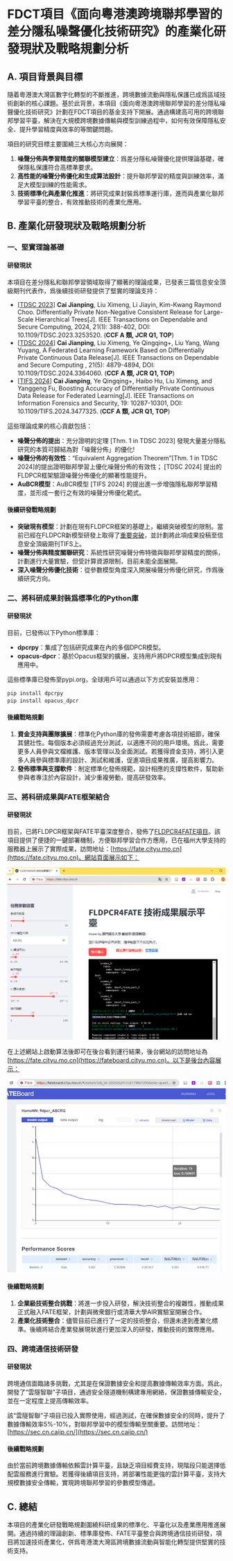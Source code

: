 # FDCT項目《面向粵港澳跨境聯邦學習的差分隱私噪聲優化技術研究》的產業化研發現狀及戰略規劃分析

## A. 項目背景與目標

隨着粵港澳大灣區數字化轉型的不斷推進，跨境數據流動與隱私保護已成爲區域技術創新的核心課題。基於此背景，本項目《面向粵港澳跨境聯邦學習的差分隱私噪聲優化技術研究》計劃在FDCT項目的基金支持下開展。通過構建高可用的跨境聯邦學習平臺，解決在大規模跨境數據傳輸與模型訓練過程中，如何有效保障隱私安全、提升學習精度與效率的等關鍵問題。

項目的研究目標主要圍繞三大核心方向展開：
1. **噪聲分佈與學習精度的關聯模型建立**：爲差分隱私噪聲優化提供理論基礎，確保隱私保護符合高標準要求。
2. **高性能的噪聲分佈優化和生成算法設計**：提升聯邦學習的精度與訓練效率，滿足大模型訓練的性能需求。
3. **技術標準化與產業化推進**：將研究成果封裝爲標準運行庫，進而與產業化聯邦學習平臺的整合，有效推動技術的產業化應用。

## B. 產業化研發現狀及戰略規劃分析

### 一、堅實理論基礎

#### 研發現狀
本項目在差分隱私和聯邦學習領域取得了顯著的理論成果，已發表三篇信息安全頂級期刊代表作，爲後續技術研發提供了堅實的理論支持：

- [[TDSC 2023]](https://ieeexplore.ieee.org/document/10061543) **Cai Jianping**, Liu Ximeng, Li Jiayin, Kim-Kwang Raymond Choo. Differentially Private Non-Negative Consistent Release for Large-Scale Hierarchical Trees[J]. IEEE Transactions on Dependable and Secure Computing, 2024, 21(1): 388-402, DOI: 10.1109/TDSC.2023.3253520. (**CCF A 類, JCR Q1, TOP**)
- [[TDSC 2024](https://ieeexplore.ieee.org/document/10426793)] **Cai Jianping**, Liu Ximeng, Ye Qingqing+, Liu Yang, Wang Yuyang, A Federated Learning Framework Based on Differentially Private Continuous Data Release[J]. IEEE Transactions on Dependable and Secure Computing , 21(5): 4879-4894, DOI: 10.1109/TDSC.2024.3364060. (**CCF A 類, JCR Q1, TOP**)
- [[TIFS 2024](https://ieeexplore.ieee.org/document/10711967)] **Cai Jianping**, Ye Qingqing+, Haibo Hu, Liu Ximeng, and Yanggeng Fu, Boosting Accuracy of Differentially Private Continuous Data Release for Federated Learning[J]. IEEE Transactions on Information Forensics and Security, 19: 10287-10301, DOI: 10.1109/TIFS.2024.3477325. (**CCF A 類, JCR Q1, TOP**)


這些理論成果的核心貢獻包括：
- **噪聲分佈的提出**：充分證明的定理 [Thm. 1 in TDSC 2023] 發現大量差分隱私研究的本質可歸結為對「噪聲分佈」的優化!
- **噪聲分佈的有效性**：“Equivalent Aggregation Theorem”[Thm. 1 in TDSC 2024]的提出證明聯邦學習上優化噪聲分佈的有效性； [TDSC 2024] 提出的FLDPCR框架驗證噪聲分佈優化的顯著性能提升。
- **AuBCR模型**：AuBCR模型 [TIFS 2024] 的提出進一步增強隱私聯邦學習精度，並形成一套行之有效的噪聲分佈優化範式。

#### 後續研發戰略規劃
- **突破現有模型**：計劃在現有FLDPCR框架的基礎上，繼續突破模型的限制。當前已經在FLDPCR新模型研發上取得了[重要突破](https://github.com/imcjp/FLDPCR-kTCR)，並計劃將此項成果投稿至信息安全頂級期刊TIFS上。
- **噪聲分佈與精度關聯研究**：系統性研究噪聲分佈特徵與聯邦學習精度的關係，計劃進行大量實驗，但受計算資源限制，目前未能全面展開。
- **深入噪聲分佈優化技術**：從參數模型角度深入開展噪聲分佈優化研究，作爲後續研究方向。

### 二、將科研成果封裝爲標準化的Python庫

#### 研發現狀
目前，已發佈以下Python標準庫：
- **dpcrpy**：集成了包括研究成果在內的多個DPCR模型。
- **opacus-dpcr**：基於Opacus框架的擴展，支持用戶將DPCR模型集成到現有應用中。

這些標準庫已發佈至pypi.org，全球用戶可以通過以下方式安裝並應用：
```bash
pip install dpcrpy
pip install opacus_dpcr
```

#### 後續戰略規劃
1. **資金支持與團隊擴展**：標準化Python庫的發佈需要考慮各項技術細節，確保其健壯性。每個版本必須經過充分測試，以適應不同的用戶環境。爲此，需要更多人員參與文檔維護、版本管理以及全面測試。若獲得資金支持，將引入更多人員參與標準庫的設計、測試和維護，促進項目成果推廣，提高影響力。
2. **發佈標準與支撐軟件**：制定標準化發佈規範，設計相應的支撐性軟件，幫助新參與者專注於內容設計，減少重複勞動，提高研發效率。

### 三、將科研成果與FATE框架結合

#### 研發現狀
目前，已將FLDPCR框架與FATE平臺深度整合，發佈了[FLDPCR4FATE項目](https://github.com/imcjp/FLDPCR4FATE)。該項目提供了便捷的一鍵部署機制，方便聯邦學習合作方應用，已在福州大學支持的服務器上展示了實際成果，訪問地址：[https://fate.cityu.mo.cn](https://fate.cityu.mo.cn)。網站頁面展示如下：

![image](https://github.com/imcjp/FDCT2025/blob/main/figs/fig_fate_web.jpg)

在上述網站上啟動算法後即可在後台看到運行結果，後台網站的訪問地址為 [https://fate.cityu.mo.cn](https://fateboard.cityu.mo.cn)。以下是後台內容展示：

![image](https://github.com/imcjp/FDCT2025/blob/main/figs/fig_fate_board.jpg)

#### 後續戰略規劃
1. **企業級技術整合挑戰**：將進一步投入研發，解決技術整合的複雜性，推動成果正式融入FATE框架，計劃與微衆銀行或清華大學AIR實驗室開展合作。
2. **產業化技術整合**：儘管目前已進行了一定的技術整合，但還未達到產業化標準。後續將結合產業發展現狀進行更加深入的研發，推動技術的實際應用。

### 四、跨境通信技術研發

#### 研發現狀
跨境通信面臨諸多挑戰，尤其是在保證數據安全和提高數據傳輸效率方面。爲此，開發了“雲隧智聯”子項目，通過安全隧道機制構建專用網絡，保證數據傳輸安全，並在一定程度上提高傳輸效率。

該“雲隧智聯”子項目已投入實際使用，經過測試，在確保數據安全的同時，提升了數據傳輸效率5%-10%，對聯邦學習中的模型傳輸至關重要。訪問地址：[https://sec.cn.caijp.cn/](https://sec.cn.caijp.cn/)

#### 後續戰略規劃
由於當前跨境數據傳輸依賴雲計算平臺，且缺乏項目經費支持，現階段只能選擇低配雲服務進行實驗。若獲得後續項目支持，將部署性能更強的雲計算平臺，支持大規模數據安全傳輸，實現跨境聯邦學習的參數模型傳遞。

## C. 總結
本項目的產業化研發戰略規劃圍繞科研成果的標準化、平臺化以及產業應用推進展開。通過持續的理論創新、標準庫發佈、FATE平臺整合與跨境通信技術研發，項目將加速技術產業化，併爲粵港澳大灣區跨境數據流動與智能化轉型提供堅實的技術支持。
